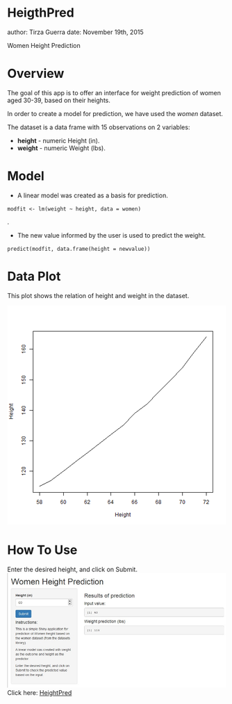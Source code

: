 HeigthPred
========================================================
author: Tirza Guerra
date: November 19th, 2015

Women Height Prediction

Overview
========================================================

The goal of this app is to offer an interface for weight prediction of women aged 30-39, based on their heights.

In order to create a model for prediction, we have used the _women_ dataset.

The dataset is a data frame with 15 observations on 2 variables:  

- **height** - numeric Height (in).
- **weight** - numeric Weight (lbs).

Model
========================================================

* A linear model was created as a basis for prediction.  

```
modfit <- lm(weight ~ height, data = women)
```
  
.   

* The new value informed by the user is used to predict the weight.

```
predict(modfit, data.frame(height = newvalue))
```

Data Plot
========================================================

This plot shows the relation of height and weight in the dataset.

![plot of chunk unnamed-chunk-1](HeigthPred-figure/unnamed-chunk-1-1.png) 

How To Use
========================================================

Enter the desired height, and click on Submit.
![ScreenShot](HeigthPred-figure/HeightPred.jpg)
Click here: [HeightPred](https://tirzaguerra.shinyapps.io/HeightPred)
